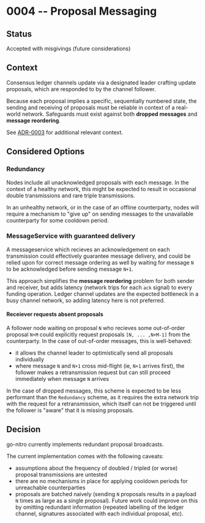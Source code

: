 # 0004 -- Proposal Messaging

## Status

Accepted with misgivings (future considerations)

## Context

Consensus ledger channels update via a designated leader crafting update proposals, which are responded to by the channel follower.

Because each proposal implies a specific, sequentially numbered state, the sending and receiving of proposals must be reliable in context of a real-world network. Safeguards must exist against both **dropped messages** and **message reordering**.

See [ADR-0003](0003-consensus-ledger-channels.md) for additional relevant context.

## Considered Options

### Redundancy

Nodes include all unacknowledged proposals with each message. In the context of a healthy network, this might be expected to result in occasional double transmissions and rare triple transmissions.

In an unhealthy network, or in the case of an offline counterparty, nodes will require a mechanism to "give up" on sending messages to the unavailable counterparty for some cooldown period.

### MessageService with guaranteed delivery

A messageservice which recieves an acknowledgement on each transmission could effectively guarantee message delivery, and could be relied upon for correct message ordering as well by waiting for message `N` to be acknowledged before sending message `N+1`.

This approach simplifies the **message reordering** problem for both sender and receiver, but adds latency (network trips for each `ack` signal) to every funding operation. Ledger channel updates are the expected bottleneck in a busy channel network, so adding latency here is not preferred.

#### Receiever requests absent proposals

A follower node waiting on proposal `N` who recieves some out-of-order proposal `N+M` could explicitly request proposals `[N, ... ,N+M-1]` from the counterparty. In the case of out-of-order messages, this is well-behaved:

- it allows the channel leader to optimistically send all proposals individually
- where message `N` and `N+1` cross mid-flight (ie, `N+1` arrives first), the follower makes a retransmission request but can still proceed immediately when message `N` arrives

In the case of dropped messages, this scheme is expected to be less performant than the `Redundancy` scheme, as it requires the extra network trip with the request for a retransmission, which itself can not be triggered until the follower is "aware" that it is missing proposals.

## Decision

go-nitro currently implements redundant proposal broadcasts.

The current implementation comes with the following caveats:

- assumptions about the frequency of doubled / tripled (or worse) proposal transmissions are untested
- there are no mechanisms in place for applying cooldown periods for unreachable counterparties
- proposals are batched naively (sending `N` proposals results in a payload `N` times as large as a single proposal). Future work could improve on this by omitting redundant information (repeated labelling of the ledger channel, signatures associated with each individual proposal, etc).
